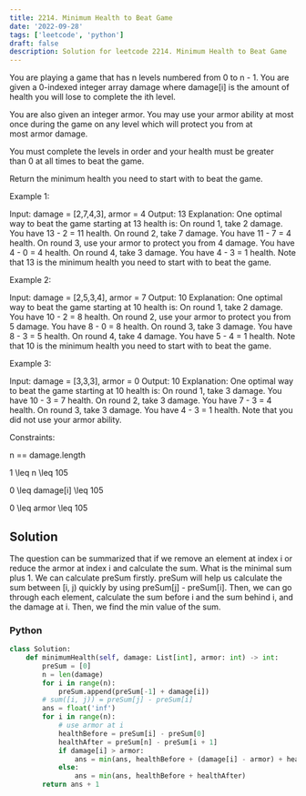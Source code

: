 ```yaml
---
title: 2214. Minimum Health to Beat Game
date: '2022-09-28'
tags: ['leetcode', 'python']
draft: false
description: Solution for leetcode 2214. Minimum Health to Beat Game
---
```



You are playing a game that has n levels numbered from 0 to n - 1. You are given a 0-indexed integer array damage where damage[i] is the amount of health you will lose to complete the ith level.

You are also given an integer armor. You may use your armor ability at most once during the game on any level which will protect you from at most armor damage.

You must complete the levels in order and your health must be greater than 0 at all times to beat the game.

Return the minimum health you need to start with to beat the game.

Example 1:

Input: damage <TeX>=</TeX> [2,7,4,3], armor <TeX>=</TeX> 4
Output: 13
Explanation: One optimal way to beat the game starting at 13 health is:
On round 1, take 2 damage. You have 13 - 2 <TeX>=</TeX> 11 health.
On round 2, take 7 damage. You have 11 - 7 <TeX>=</TeX> 4 health.
On round 3, use your armor to protect you from 4 damage. You have 4 - 0 <TeX>=</TeX> 4 health.
On round 4, take 3 damage. You have 4 - 3 <TeX>=</TeX> 1 health.
Note that 13 is the minimum health you need to start with to beat the game.

Example 2:

Input: damage <TeX>=</TeX> [2,5,3,4], armor <TeX>=</TeX> 7
Output: 10
Explanation: One optimal way to beat the game starting at 10 health is:
On round 1, take 2 damage. You have 10 - 2 <TeX>=</TeX> 8 health.
On round 2, use your armor to protect you from 5 damage. You have 8 - 0 <TeX>=</TeX> 8 health.
On round 3, take 3 damage. You have 8 - 3 <TeX>=</TeX> 5 health.
On round 4, take 4 damage. You have 5 - 4 <TeX>=</TeX> 1 health.
Note that 10 is the minimum health you need to start with to beat the game.

Example 3:

Input: damage <TeX>=</TeX> [3,3,3], armor <TeX>=</TeX> 0
Output: 10
Explanation: One optimal way to beat the game starting at 10 health is:
On round 1, take 3 damage. You have 10 - 3 <TeX>=</TeX> 7 health.
On round 2, take 3 damage. You have 7 - 3 <TeX>=</TeX> 4 health.
On round 3, take 3 damage. You have 4 - 3 <TeX>=</TeX> 1 health.
Note that you did not use your armor ability.

Constraints:

n <TeX><TeX>=</TeX><TeX>=</TeX></TeX> damage.length

1 <TeX>\leq</TeX> n <TeX>\leq</TeX> 105

0 <TeX>\leq</TeX> damage[i] <TeX>\leq</TeX> 105

0 <TeX>\leq</TeX> armor <TeX>\leq</TeX> 105

## Solution
The question can be summarized that if we remove an element at index i  or reduce the armor at index i and calculate the sum. What is the minimal sum plus 1. We can calculate preSum firstly. preSum will help us calculate the sum between [i, j) quickly by using preSum[j] - preSum[i]. Then, we can go through each element, calculate the sum before i and the sum behind i, and the damage at i. Then, we find the min value of the sum. 

### Python
```python
class Solution:
    def minimumHealth(self, damage: List[int], armor: int) -> int:
        preSum = [0]
        n = len(damage)
        for i in range(n):
            preSum.append(preSum[-1] + damage[i])
        # sum([i, j)) = preSum[j] - preSum[i]
        ans = float('inf')
        for i in range(n):
            # use armor at i
            healthBefore = preSum[i] - preSum[0]
            healthAfter = preSum[n] - preSum[i + 1]
            if damage[i] > armor:
                ans = min(ans, healthBefore + (damage[i] - armor) + healthAfter)
            else:
                ans = min(ans, healthBefore + healthAfter)
        return ans + 1
```
